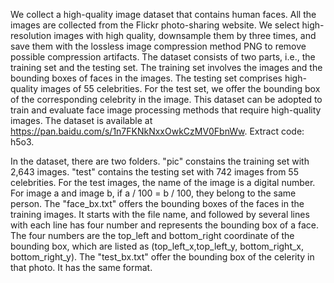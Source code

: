 We collect a high-quality image dataset that contains human faces. All the images are collected from the Flickr photo-sharing website. We select high-resolution images with high quality, downsample them by three times, and save them with the lossless image compression method PNG to remove possible compression artifacts. The dataset consists of two parts, i.e., the training set and the testing set.  The training set involves the images and the bounding boxes of faces in the images.  The testing set comprises high-quality images of 55 celebrities. For the test set, we offer the bounding box of the corresponding celebrity in the image. This dataset can be adopted to train and evaluate face image processing methods that require high-quality images.  The dataset is available at https://pan.baidu.com/s/1n7FKNkNxxOwkCzMV0FbnWw. Extract code: h5o3.

In the dataset, there are two folders. "pic" constains the training set with 2,643 images. "test" contains the testing set with 742 images from 55 celebrities. For the test images, the name of the image is a digital number. For image a and image b, if a / 100 = b / 100, they belong to the same person. The "face_bx.txt" offers the bounding boxes of the faces in the training images. It starts with the file name, and followed by several lines with each line has four number and represents the bounding box of a face.  The four numbers are the top_left and bottom_right coordinate of the bounding box, which are listed as (top_left_x,top_left_y, bottom_right_x, bottom_right_y). The "test_bx.txt" offer the bounding box of the celerity in that photo. It has the same format.
